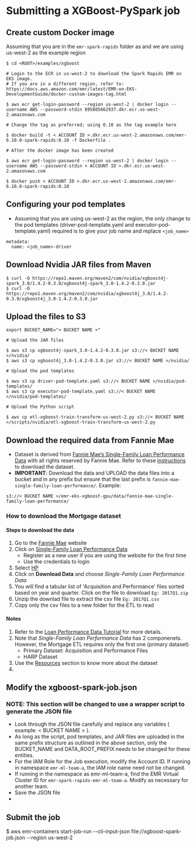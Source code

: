 # Submitting a XGBoost-PySpark job

## Create custom Docker image

Assuming that you are in the `emr-spark-rapids` folder as <ROOT> and we are using us-west-2 as the example region

```
$ cd <ROOT>/examples/xgboost

# Login to the ECR in us-west-2 to download the Spark Rapids EMR on EKS image. 
# If you are in a different region, refer to: https://docs.aws.amazon.com/emr/latest/EMR-on-EKS-DevelopmentGuide/docker-custom-images-tag.html

$ aws ecr get-login-password --region us-west-2 | docker login --username AWS --password-stdin 895885662937.dkr.ecr.us-west-2.amazonaws.com

# Change the tag as preferred; using 0.10 as the tag example here

$ docker build -t < ACCOUNT ID >.dkr.ecr.us-west-2.amazonaws.com/emr-6.10.0-spark-rapids:0.10 -f Dockerfile .

# After the docker image has been created

$ aws ecr get-login-password --region us-west-2 | docker login --username AWS --password-stdin < ACCOUNT ID >.dkr.ecr.us-west-2.amazonaws.com

$ docker push < ACCOUNT ID >.dkr.ecr.us-west-2.amazonaws.com/emr-6.10.0-spark-rapids:0.10

```

## Configuring your pod templates

- Assuming that you are using us-west-2 as the region, the only change to the pod templates (driver-pod-template.yaml and executor-pod-template.yaml) required is to give your job name and replace `<job_name>` 
 
```
metadata:
  name: <job_name>-driver
```
## Download Nvidia JAR files from Maven

```
$ curl -O https://repo1.maven.org/maven2/com/nvidia/xgboost4j-spark_3.0/1.4.2-0.3.0/xgboost4j-spark_3.0-1.4.2-0.3.0.jar
$ curl -O https://repo1.maven.org/maven2/com/nvidia/xgboost4j_3.0/1.4.2-0.3.0/xgboost4j_3.0-1.4.2-0.3.0.jar
```

## Upload the files to S3

```
export BUCKET_NAME="< BUCKET NAME >"

# Upload the JAR files

$ aws s3 cp xgboost4j-spark_3.0-1.4.2-0.3.0.jar s3://< BUCKET NAME >/nvidia/
$ aws s3 cp xgboost4j_3.0-1.4.2-0.3.0.jar s3://< BUCKET NAME >/nvidia/

# Upload the pod templates

$ aws s3 cp driver-pod-template.yaml s3://< BUCKET NAME >/nvidia/pod-templates/
$ aws s3 cp executor-pod-template.yaml s3://< BUCKET NAME >/nvidia/pod-templates/

# Upload the Python script

$ aws cp etl-xgboost-train-transform-us-west-2.py s3://< BUCKET NAME >/scripts/nvidia/etl-xgboost-train-transform-us-west-2.py
```

## Download the required data from Fannie Mae

- Dataset is derived from [Fannie Mae’s Single-Family Loan Performance Data](http://www.fanniemae.com/portal/funding-the-market/data/loan-performance-data.html) with all rights reserved by Fannie Mae. Refer to these [instructions](https://github.com/NVIDIA/spark-rapids-examples/blob/branch-23.04/docs/get-started/xgboost-examples/dataset/mortgage.md) to download the dataset.
- **IMPORTANT**: Download the data and UPLOAD the data files into a bucket and in any prefix but ensure that the last prefix is `fannie-mae-single-family-loan-performance/`. Example:
``` 
s3://< BUCKET NAME >/emr-eks-xgboost-gpu/data/fannie-mae-single-family-loan-performance/
```

### How to download the Mortgage dataset

#### Steps to download the data

1. Go to the [Fannie Mae](https://capitalmarkets.fanniemae.com/credit-risk-transfer/single-family-credit-risk-transfer/fannie-mae-single-family-loan-performance-data) website
2. Click on [Single-Family Loan Performance Data](https://datadynamics.fanniemae.com/data-dynamics/?&_ga=2.181456292.2043790680.1657122341-289272350.1655822609#/reportMenu;category=HP)
    * Register as a new user if you are using the website for the first time
    * Use the credentials to login
3. Select [HP](https://datadynamics.fanniemae.com/data-dynamics/#/reportMenu;category=HP)
4. Click on  **Download Data** and choose *Single-Family Loan Performance Data*
5. You will find a tabular list of 'Acquisition and Performance' files sorted based on year and quarter. Click on the file to download `Eg: 2017Q1.zip`
6. Unzip the downlad file to extract the csv file `Eg: 2017Q1.csv`
7. Copy only the csv files to a new folder for the ETL to read

#### Notes
1. Refer to the [Loan Performance Data Tutorial](https://capitalmarkets.fanniemae.com/media/9066/display) for more details. 
2. Note that *Single-Family Loan Performance Data* has 2 componenets. However, the Mortgage ETL requires only the first one (primary dataset)
    * Primary Dataset:  Acquisition and Performance Files
    * HARP Dataset
3. Use the [Resources](https://datadynamics.fanniemae.com/data-dynamics/#/resources/HP) section to know more about the dataset
4. 

## Modify the xgboost-spark-job.json 

### **NOTE**: This section will be changed to use a wrapper script to generate the JSON file

- Look through the JSON file carefully and replace any variables ( example: < BUCKET NAME > ). 
- As long as the script, pod templates, and JAR files are uploaded in the same prefix structure as outlined in the above section, only the BUCKET_NAME and DATA_ROOT_PREFIX needs to be changed for these entities.
- For the IAM Role for the Job execution, modify the Account ID. If running in namespace `emr-ml-team-a`, the IAM role name need not be changed.
- If running in the namespace as emr-ml-team-a, find the EMR Virtual Cluster ID for `emr-spark-rapids-emr-ml-team-a`. Modify as necessary for another team.
- Save the JSON file
- 
## Submit the job

$ aws emr-containers start-job-run --cli-input-json file://xgboost-spark-job.json --region us-west-2
